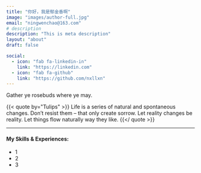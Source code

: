 ```yaml
---
title: "你好，我是郁金香啊"
image: "images/author-full.jpg"
email: "ningwenchao@163.com"
# description
description: "This is meta description"
layout: "about"
draft: false

social:
  - icon: "fab fa-linkedin-in"
    link: "https://linkedin.com"
  - icon: "fab fa-github"
    link: "https://github.com/nxllxn"
---
```


Gather ye rosebuds where ye may.

{{< quote by="Tulips" >}}
Life is a series of natural and spontaneous changes. Don’t resist them – that only create sorrow. Let reality changes be reality. Let things flow naturally way they like.
{{</ quote >}}

<hr>

#### My Skills & Experiences:

* 1
* 2
* 3